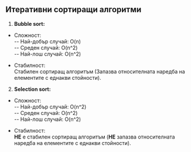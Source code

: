 ## Итеративни сортиращи алгоритми  
 1.  **Bubble sort:**  
 - Сложност:  
 -- Най-добър случай: O(n)  
 -- Среден случай: O(n^2)  
  -- Най-лош случай: O(n^2)  
  
 - Стабилност:  
 Стабилен сортиращ алгоритъм (Запазва относителната наредба на елементите с еднакви стойности).  
 2. **Selection sort:**  
 - Сложност:  
 -- Най-добър случай: O(n^2)  
 -- Среден случай: O(n^2)  
  -- Най-лош случай: O(n^2)  
  
 - Стабилност:  
 **НЕ** е стабилен сортиращ алгоритъм (**НЕ** запазва относителната наредба на елементите с еднакви стойности).  
